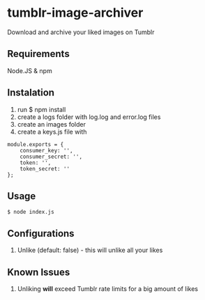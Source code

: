 # tumblr-image-archiver
Download and archive your liked images on Tumblr

## Requirements
Node.JS & npm

## Instalation

1. run $ npm install
2. create a logs folder with log.log and error.log files
3. create an images folder
4. create a keys.js file with
```
module.exports = {
    consumer_key: '',
    consumer_secret: '',
    token: '',
    token_secret: ''
};
```

## Usage
```
$ node index.js
```

## Configurations
1. Unlike (default: false) - this will unlike all your likes

## Known Issues
1. Unliking **will** exceed Tumblr rate limits for a big amount of likes